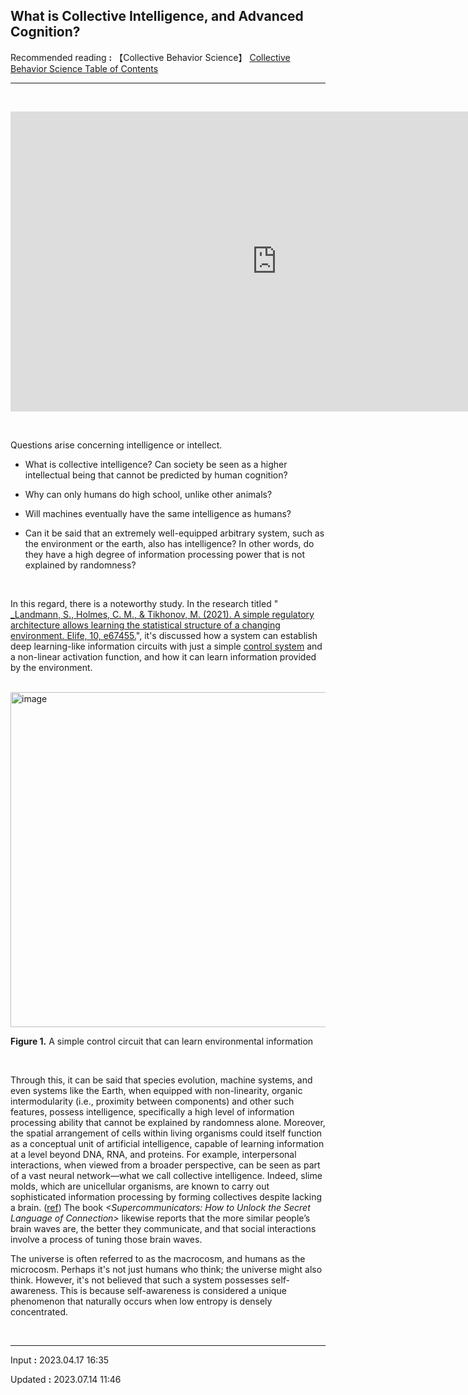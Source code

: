 ## **What is Collective Intelligence, and Advanced Cognition?**

Recommended reading **:** 【Collective Behavior Science】 [Collective Behavior Science Table of Contents](https://jb243.github.io/pages/194)

---

<br>

<p><iframe src="https://www.youtube.com/embed/FcEJj2gI09Y" width="852" height="480" frameborder="0" allowfullscreen=""></iframe></p>

<br>

Questions arise concerning intelligence or intellect.

* What is collective intelligence? Can society be seen as a higher intellectual being that cannot be predicted by human cognition?

* Why can only humans do high school, unlike other animals?

* Will machines eventually have the same intelligence as humans?

* Can it be said that an extremely well-equipped arbitrary system, such as the environment or the earth, also has intelligence? In other words, do they have a high degree of information processing power that is not explained by randomness?

<br>

In this regard, there is a noteworthy study. In the research titled "[ _Landmann, S., Holmes, C. M., & Tikhonov, M. (2021). A simple regulatory architecture allows learning the statistical structure of a changing environment. Elife, 10, e67455.](https://elifesciences.org/articles/67455)", it's discussed how a system can establish deep learning-like information circuits with just a simple [control system](https://jb243.github.io/pages/1909) and a non-linear activation function, and how it can learn information provided by the environment.

<br>

<img width="1280" height="536" alt="image" src="https://github.com/user-attachments/assets/8c34815a-c7fc-40f8-8c40-0addc246f18e" />

**Figure 1.** A simple control circuit that can learn environmental information

<br>

Through this, it can be said that species evolution, machine systems, and even systems like the Earth, when equipped with non-linearity, organic intermodularity (i.e., proximity between components) and other such features, possess intelligence, specifically a high level of information processing ability that cannot be explained by randomness alone. Moreover, the spatial arrangement of cells within living organisms could itself function as a conceptual unit of artificial intelligence, capable of learning information at a level beyond DNA, RNA, and proteins. For example, interpersonal interactions, when viewed from a broader perspective, can be seen as part of a vast neural network—what we call collective intelligence. Indeed, slime molds, which are unicellular organisms, are known to carry out sophisticated information processing by forming collectives despite lacking a brain. ([ref](https://www.youtube.com/shorts/KJfHzxtHCBs)) The book _<Supercommunicators: How to Unlock the Secret Language of Connection>_ likewise reports that the more similar people’s brain waves are, the better they communicate, and that social interactions involve a process of tuning those brain waves.

The universe is often referred to as the macrocosm, and humans as the microcosm. Perhaps it's not just humans who think; the universe might also think. However, it's not believed that such a system possesses self-awareness. This is because self-awareness is considered a unique phenomenon that naturally occurs when low entropy is densely concentrated.

<br>

---

Input **:** 2023.04.17 16:35

Updated **:** 2023.07.14 11:46
